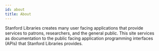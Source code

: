 ```yaml
---
id: about
title: About
---
```

Stanford Libraries creates many user facing applications that provide services to patrons, researchers, and the general public. This site services as documentation to the public facing application programming interfaces (APIs) that Stanford Libraries provides.
